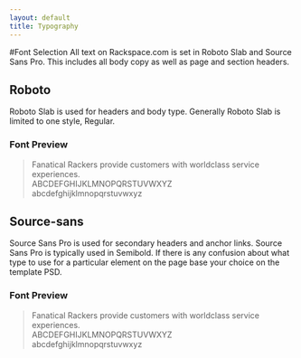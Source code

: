 ```yaml
---
layout: default
title: Typography
---
```



#Font Selection
All text on Rackspace.com is set in Roboto Slab and Source Sans Pro. This includes all body copy as well as page and section headers.



<h2 class="roboto">Roboto</h2>

Roboto Slab is used for headers and body type. Generally Roboto Slab is limited to one style, Regular.

<h3 class="roboto">Font Preview</h3>
<blockquote class="font-preview roboto">Fanatical Rackers provide customers with worldclass service experiences.
<br />
ABCDEFGHIJKLMNOPQRSTUVWXYZ
<br />
abcdefghijklmnopqrstuvwxyz
</blockquote>


<h2 class="source-sans">Source-sans</h2>

Source Sans Pro is used for secondary headers and anchor links. Source Sans Pro is typically used in Semibold.
If there is any confusion about what type to use for a particular element on the page base your choice on the template PSD.

<h3 class="source-sans">Font Preview</h3>
<blockquote class="font-preview source-sans">Fanatical Rackers provide customers with worldclass service experiences.
<br />
ABCDEFGHIJKLMNOPQRSTUVWXYZ
<br />
abcdefghijklmnopqrstuvwxyz
</blockquote>